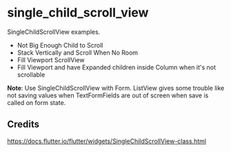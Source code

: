 # single_child_scroll_view

SingleChildScrollView examples.

* Not Big Enough Child to Scroll
* Stack Vertically and Scroll When No Room
* Fill Viewport ScrollView
* Fill Viewport and have Expanded children inside Column when it's
not scrollable

**Note**: Use SingleChildScrollView with Form.
ListView gives some trouble like not saving values
when TextFormFields are out of screen
when save is called on form state.

## Credits

https://docs.flutter.io/flutter/widgets/SingleChildScrollView-class.html